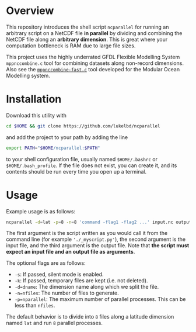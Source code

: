 # Overview
This repository introduces the shell script `ncparallel` for
running an arbitrary script on a NetCDF file **in parallel** by
dividing and combining the NetCDF file along an **arbitrary dimension**.
This is great where your computation bottleneck is RAM due to large file sizes.

This project uses the highly underrated GFDL Flexible Modelling System `mppnccombine.c` tool for
combining datasets along non-record dimensions.
Also see the [`mppnccombine-fast.c`](https://github.com/coecms/mppnccombine-fast) tool developed for the Modular
Ocean Modelling system.

# Installation
Download this utility with
```bash
cd $HOME && git clone https://github.com/lukelbd/ncparallel
```
and add the project to your path by adding the line
```bash
export PATH="$HOME/ncparallel:$PATH"
```
to your shell configuration file, usually named `$HOME/.bashrc` or `$HOME/.bash_profile`. If the file
does not exist, you can create it, and its contents should be run every time you open up a terminal.

# Usage
Example usage is as follows:
```bash
ncparallel -d=lat -p=8 -n=8 'command -flag1 -flag2 ...' input.nc output.nc
```
The first argument is the script written as you would call it from the command line
(for example `'./_myscript.py'`), the second argument is the input file, and the
third argument is the output file.
Note that **the script must expect an input file and an output file as arguments**.

The optional flags are as follows:

* `-s`: If passed, silent mode is enabled.
* `-k`: If passed, temporary files are kept (i.e. not deleted).
* `-d=dname`: The dimension name along which we split the file.
* `-n=nfiles`: The number of files to generate.
* `-p=nparallel`: The maximum number of parallel processes. This can be less than `nfiles`.

The default behavior is to divide into `8` files along a latitude
dimension named `lat` and run `8` parallel processes.

